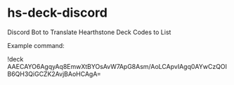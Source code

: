 # hs-deck-discord

Discord Bot to Translate Hearthstone Deck Codes to List

Example command:

!deck AAECAYO6AgqyAq8EmwXtBYOsAvW7ApG8Asm/AoLCApvIAgq0AYwCzQOIB6QH3QiGCZK2AvjBAoHCAgA=
